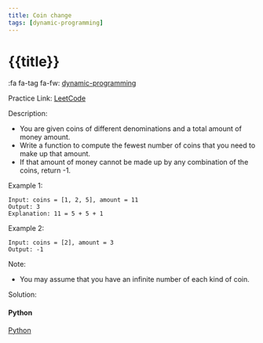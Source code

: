 ```yaml
---
title: Coin change
tags: [dynamic-programming]
---
```


# {{title}}

:fa fa-tag fa-fw: [dynamic-programming]({{tagspath}}/dynamic-programming)

Practice Link: [LeetCode](https://leetcode.com/problems/coin-change/)

Description:

- You are given coins of different denominations and a total amount of money amount.
- Write a function to compute the fewest number of coins that you need to make up that amount.
- If that amount of money cannot be made up by any combination of the coins, return -1.

Example 1:

```text
Input: coins = [1, 2, 5], amount = 11
Output: 3
Explanation: 11 = 5 + 5 + 1
```

Example 2:

```text
Input: coins = [2], amount = 3
Output: -1
```

Note:

- You may assume that you have an infinite number of each kind of coin.

Solution:

<!-- tabs:start -->
#### **Python**

[Python](../pycode/dp/coin-change.py ':include :type=code')
<!-- tabs:end -->
